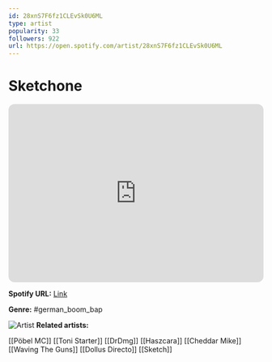 ```yaml
---
id: 28xnS7F6fz1CLEvSk0U6ML
type: artist
popularity: 33
followers: 922
url: https://open.spotify.com/artist/28xnS7F6fz1CLEvSk0U6ML
---
```

# Sketchone

<iframe style="border-radius:12px" src="https://open.spotify.com/embed/artist/28xnS7F6fz1CLEvSk0U6ML" width="100%" height="352" frameBorder="0" allowfullscreen="" allow="autoplay; clipboard-write; encrypted-media; fullscreen; picture-in-picture" loading="lazy"></iframe>

**Spotify URL:** [Link](https://open.spotify.com/artist/28xnS7F6fz1CLEvSk0U6ML)

**Genre:**  #german_boom_bap

![Artist](https://i.scdn.co/image/ab6761610000e5ebd3e2ea62edf5d70da086a832)
**Related artists:**

[[Pöbel MC]]
[[Toni Starter]]
[[DrDmg]]
[[Haszcara]]
[[Cheddar Mike]]
[[Waving The Guns]]
[[Dollus Directo]]
[[Sketch]]
